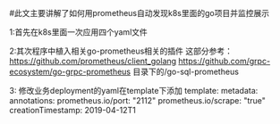 #此文主要讲解了如何用prometheus自动发现k8s里面的go项目并监控展示


1:首先在k8s里面一次应用四个yaml文件


2:其次程序中植入相关go-prometheus相关的插件
	这部分参考：https://github.com/prometheus/client_golang
		    https://github.com/grpc-ecosystem/go-grpc-prometheus
		    目录下的/go-sql-prometheus
		    
3: 修改业务deployment的yaml在template下添加
  template:
    metadata:
      annotations:
        prometheus.io/port: "2112"
        prometheus.io/scrape: "true"
      creationTimestamp: 2019-04-12T1
